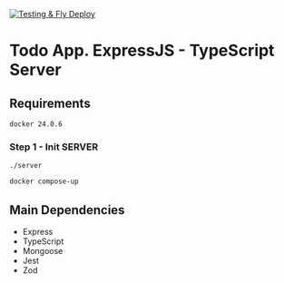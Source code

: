 [![Testing & Fly Deploy](https://github.com/Carloslt5/todo-app-ts-server/actions/workflows/ci-cd.yml/badge.svg)](https://github.com/Carloslt5/todo-app-ts-server/actions/workflows/ci-cd.yml)

# Todo App. ExpressJS - TypeScript Server

## Requirements

```
docker 24.0.6
```

### Step 1 - Init SERVER

`./server`

```bash
docker compose-up
```

## Main Dependencies

- Express
- TypeScript
- Mongoose
- Jest
- Zod
